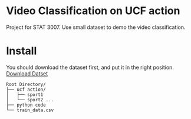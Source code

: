 # Video Classification on UCF action
Project for STAT 3007.
Use small dataset to demo the video classification.

# Install 
You should download the dataset first, and put it in the right position.
[Download Datset](https://www.crcv.ucf.edu/data/UCF_Sports_Action.php)

```
Root Directory/
├── ucf action/
│   ├── sport1
│   └── sport2 ...
├── python code
└── train_data.csv
```

